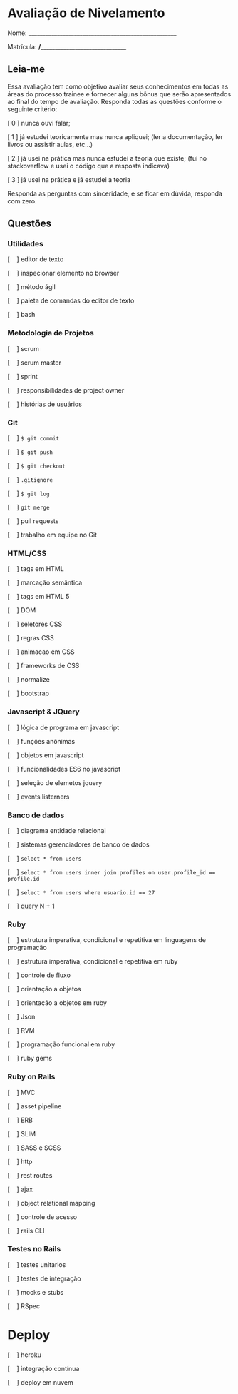 # Avaliação de Nivelamento

Nome: ____________________________________________________

Matrícula: ________/______________________________________

## Leia-me

Essa avaliação tem como objetivo avaliar seus conhecimentos em todas as áreas
do processo trainee e fornecer alguns bônus que serão apresentados ao final do
tempo de avaliação. Responda todas as questões conforme o seguinte critério:

[ 0 ] nunca ouvi falar;

[ 1 ] já estudei teoricamente mas nunca apliquei; (ler a documentação, ler
livros ou assistir aulas, etc...)

[ 2 ] já usei na prática mas nunca estudei a teoria que existe; (fui no
stackoverflow e usei o código que a resposta indicava)

[ 3 ] já usei na prática e já estudei a teoria

Responda as perguntas com sinceridade, e se ficar em dúvida, responda com zero.

## Questões

### Utilidades

[&nbsp;&nbsp;&nbsp;&nbsp;] editor de texto

[&nbsp;&nbsp;&nbsp;&nbsp;] inspecionar elemento no browser

[&nbsp;&nbsp;&nbsp;&nbsp;] método ágil

[&nbsp;&nbsp;&nbsp;&nbsp;] paleta de comandas do editor de texto

[&nbsp;&nbsp;&nbsp;&nbsp;] bash

### Metodologia de Projetos

[&nbsp;&nbsp;&nbsp;&nbsp;] scrum

[&nbsp;&nbsp;&nbsp;&nbsp;] scrum master

[&nbsp;&nbsp;&nbsp;&nbsp;] sprint

[&nbsp;&nbsp;&nbsp;&nbsp;] responsibilidades de project owner

[&nbsp;&nbsp;&nbsp;&nbsp;] histórias de usuários

### Git

[&nbsp;&nbsp;&nbsp;&nbsp;] `$ git commit`

[&nbsp;&nbsp;&nbsp;&nbsp;] `$ git push`

[&nbsp;&nbsp;&nbsp;&nbsp;] `$ git checkout`

[&nbsp;&nbsp;&nbsp;&nbsp;] `.gitignore`

[&nbsp;&nbsp;&nbsp;&nbsp;] `$ git log`

[&nbsp;&nbsp;&nbsp;&nbsp;] `git merge`

[&nbsp;&nbsp;&nbsp;&nbsp;] pull requests

[&nbsp;&nbsp;&nbsp;&nbsp;] trabalho em equipe no Git

### HTML/CSS

[&nbsp;&nbsp;&nbsp;&nbsp;] tags em HTML

[&nbsp;&nbsp;&nbsp;&nbsp;] marcação semântica

[&nbsp;&nbsp;&nbsp;&nbsp;] tags em HTML 5

[&nbsp;&nbsp;&nbsp;&nbsp;] DOM

[&nbsp;&nbsp;&nbsp;&nbsp;] seletores CSS

[&nbsp;&nbsp;&nbsp;&nbsp;] regras CSS

[&nbsp;&nbsp;&nbsp;&nbsp;] animacao em CSS

[&nbsp;&nbsp;&nbsp;&nbsp;] frameworks de CSS

[&nbsp;&nbsp;&nbsp;&nbsp;] normalize

[&nbsp;&nbsp;&nbsp;&nbsp;] bootstrap

### Javascript & JQuery

[&nbsp;&nbsp;&nbsp;&nbsp;] lógica de programa em javascript

[&nbsp;&nbsp;&nbsp;&nbsp;] funções anônimas

[&nbsp;&nbsp;&nbsp;&nbsp;] objetos em javascript

[&nbsp;&nbsp;&nbsp;&nbsp;] funcionalidades ES6 no javascript

[&nbsp;&nbsp;&nbsp;&nbsp;] seleção de elemetos jquery

[&nbsp;&nbsp;&nbsp;&nbsp;] events listerners

### Banco de dados

[&nbsp;&nbsp;&nbsp;&nbsp;] diagrama entidade relacional

[&nbsp;&nbsp;&nbsp;&nbsp;] sistemas gerenciadores de banco de dados

[&nbsp;&nbsp;&nbsp;&nbsp;] `select * from users`

[&nbsp;&nbsp;&nbsp;&nbsp;] `select * from users inner join profiles on
user.profile_id == profile.id`

[&nbsp;&nbsp;&nbsp;&nbsp;] `select * from users where usuario.id == 27`

[&nbsp;&nbsp;&nbsp;&nbsp;] query N + 1

### Ruby

[&nbsp;&nbsp;&nbsp;&nbsp;] estrutura imperativa, condicional e repetitiva em
linguagens de programação

[&nbsp;&nbsp;&nbsp;&nbsp;] estrutura imperativa, condicional e repetitiva em
ruby

[&nbsp;&nbsp;&nbsp;&nbsp;] controle de fluxo

[&nbsp;&nbsp;&nbsp;&nbsp;] orientação a objetos

[&nbsp;&nbsp;&nbsp;&nbsp;] orientação a objetos em ruby

[&nbsp;&nbsp;&nbsp;&nbsp;] Json

[&nbsp;&nbsp;&nbsp;&nbsp;] RVM

[&nbsp;&nbsp;&nbsp;&nbsp;] programação funcional em ruby

[&nbsp;&nbsp;&nbsp;&nbsp;] ruby gems

### Ruby on Rails

[&nbsp;&nbsp;&nbsp;&nbsp;] MVC

[&nbsp;&nbsp;&nbsp;&nbsp;] asset pipeline

[&nbsp;&nbsp;&nbsp;&nbsp;] ERB

[&nbsp;&nbsp;&nbsp;&nbsp;] SLIM

[&nbsp;&nbsp;&nbsp;&nbsp;] SASS e SCSS

[&nbsp;&nbsp;&nbsp;&nbsp;] http

[&nbsp;&nbsp;&nbsp;&nbsp;] rest routes

[&nbsp;&nbsp;&nbsp;&nbsp;] ajax

[&nbsp;&nbsp;&nbsp;&nbsp;] object relational mapping

[&nbsp;&nbsp;&nbsp;&nbsp;] controle de acesso

[&nbsp;&nbsp;&nbsp;&nbsp;] rails CLI

### Testes no Rails

[&nbsp;&nbsp;&nbsp;&nbsp;] testes unitarios

[&nbsp;&nbsp;&nbsp;&nbsp;] testes de integração

[&nbsp;&nbsp;&nbsp;&nbsp;] mocks e stubs

[&nbsp;&nbsp;&nbsp;&nbsp;] RSpec


# Deploy

[&nbsp;&nbsp;&nbsp;&nbsp;] heroku

[&nbsp;&nbsp;&nbsp;&nbsp;] integração contínua

[&nbsp;&nbsp;&nbsp;&nbsp;] deploy em nuvem
